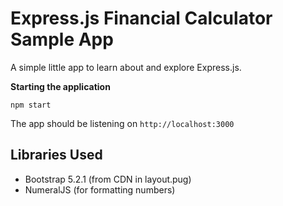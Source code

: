 # Express.js Financial Calculator Sample App

A simple little app to learn about and explore Express.js.

**Starting the application**

```npm start```

The app should be listening on `http://localhost:3000`


## Libraries Used

- Bootstrap 5.2.1 (from CDN in layout.pug)
- NumeralJS (for formatting numbers)